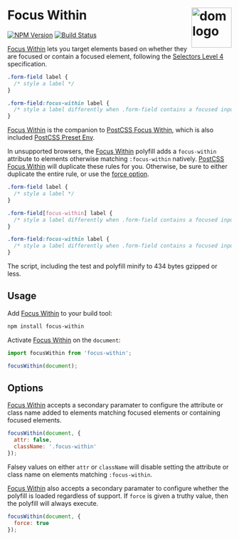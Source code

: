 # Focus Within [<img src="http://jonathantneal.github.io/dom-logo.svg" alt="dom logo" width="90" height="90" align="right">][Focus Within]

[![NPM Version][npm-img]][npm-url]
[![Build Status][cli-img]][cli-url]

[Focus Within] lets you target elements based on whether they are focused or
contain a focused element, following the [Selectors Level 4] specification.

```css
.form-field label {
  /* style a label */
}

.form-field:focus-within label {
  /* style a label differently when .form-field contains a focused input */
}
```

[Focus Within] is the companion to [PostCSS Focus Within], which is also
included [PostCSS Preset Env].

In unsupported browsers, the [Focus Within] polyfill adds a `focus-within`
attribute to elements otherwise matching `:focus-within` natively.
[PostCSS Focus Within] will duplicate these rules for you. Otherwise, be sure
to either duplicate the entire rule, or use the [force option](#options).

```css
.form-field label {
  /* style a label */
}

.form-field[focus-within] label {
  /* style a label differently when .form-field contains a focused input */
}

.form-field:focus-within label {
  /* style a label differently when .form-field contains a focused input */
}
```


The script, including the test and polyfill minify to 434 bytes gzipped or less.

## Usage

Add [Focus Within] to your build tool:

```bash
npm install focus-within
```

Activate [Focus Within] on the `document`:

```js
import focusWithin from 'focus-within';

focusWithin(document);
```

## Options

[Focus Within] accepts a secondary paramater to configure the attribute or
class name added to elements matching focused elements or containing focused
elements.

```js
focusWithin(document, {
  attr: false,
  className: '.focus-within'
});
```

Falsey values on either `attr` or `className` will disable setting the
attribute or class name on elements matching `:focus-within`.

[Focus Within] also accepts a secondary paramater to configure whether the
polyfill is loaded regardless of support. If `force` is given a truthy value,
then the polyfill will always execute.

```js
focusWithin(document, {
  force: true
});
```

[npm-url]: https://www.npmjs.com/package/focus-within
[npm-img]: https://img.shields.io/npm/v/focus-within.svg
[cli-url]: https://travis-ci.org/jonathantneal/focus-within
[cli-img]: https://img.shields.io/travis/jonathantneal/focus-within.svg

[Focus Within]: https://github.com/jonathantneal/focus-within
[PostCSS Focus Within]: https://github.com/jonathantneal/postcss-focus-within
[PostCSS Preset Env]: https://preset-env.cssdb.org/
[Selectors Level 4]: https://www.w3.org/TR/selectors-4/#the-focus-within-pseudo
